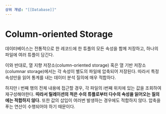 ```yaml
---
상위 개념: "[[Database]]"
---
```

# Column-oriented Storage
데이터베이스는 전통적으로 한 레코드에 한 튜플의 모든 속성을 함께 저장하고, 하나의 파일에 여러 튜플이 담긴다.

이와 반대로, 열 지향 저장소(column-oriented storage) 혹은 열 기반 저장소(columnar storage)에서는 각 속성이 별도의 파일에 압축되어 저장된다. 따라서 특정 속성만을 읽어 통계를 내는 데이터 분석 질의에 매우 적합하다.

하지만 i 번째 행의 전체 내용에 접근할 경우, 각 파일의 i번째 위치에 있는 값을 조회하여 재구성해야한다. **따라서 릴레이션의 적은 수의 튜플로부터 다수의 속성을 읽어오는 질의에는 적합하지 않다.** 또한 값의 삽입이 여러번 발생하는 경우에도 적합하지 않다. 압축을 푸는 연산이 수행되어야 하기 때문이다.

